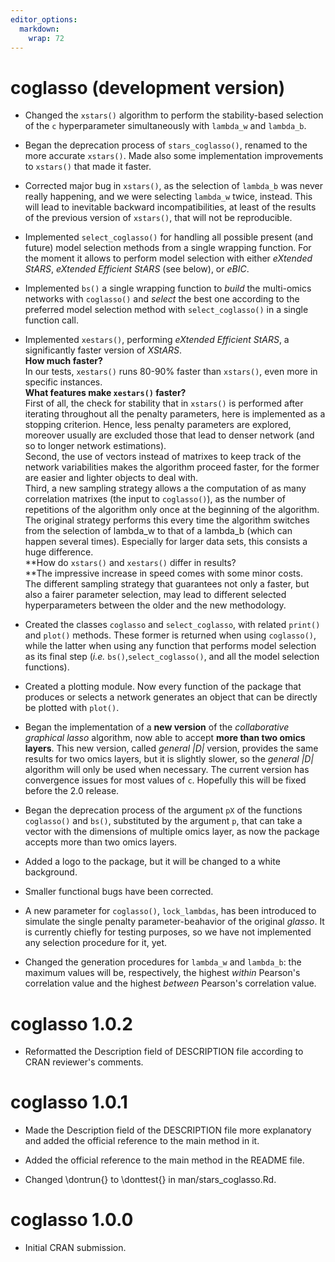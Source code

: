 ```yaml
---
editor_options: 
  markdown: 
    wrap: 72
---
```


# coglasso (development version)

-   Changed the `xstars()` algorithm to perform the stability-based selection of
    the `c` hyperparameter simultaneously with `lambda_w` and `lambda_b`.

-   Began the deprecation process of `stars_coglasso()`, renamed to the
    more accurate `xstars()`. Made also some implementation improvements
    to `xstars()` that made it faster.

-   Corrected major bug in `xstars()`, as the selection of `lambda_b`
    was never really happening, and we were selecting `lambda_w` twice,
    instead. This will lead to inevitable backward incompatibilities, at
    least of the results of the previous version of `xstars()`, that
    will not be reproducible.

-   Implemented `select_coglasso()` for handling all possible present
    (and future) model selection methods from a single wrapping
    function. For the moment it allows to perform model selection with
    either *eXtended StARS*, *eXtended* *Efficient StARS* (see below),
    or *eBIC*.

-   Implemented `bs()` a single wrapping function to *build* the
    multi-omics networks with `coglasso()` and *select* the best one
    according to the preferred model selection method with
    `select_coglasso()` in a single function call.

-   Implemented `xestars()`, performing *eXtended Efficient StARS*, a
    significantly faster version of *XStARS*.\
    **How much faster?**\
    In our tests, `xestars()` runs 80-90% faster than `xstars()`, even
    more in specific instances.\
    **What features make `xestars()` faster?**\
    First of all, the check for stability that in `xstars()` is
    performed after iterating throughout all the penalty parameters,
    here is implemented as a stopping criterion. Hence, less penalty
    parameters are explored, moreover usually are excluded those that
    lead to denser network (and so to longer network estimations).\
    Second, the use of vectors instead of matrixes to keep track of the
    network variabilities makes the algorithm proceed faster, for the
    former are easier and lighter objects to deal with.\
    Third, a new sampling strategy allows a the computation of as many
    correlation matrixes (the input to `coglasso()`), as the number of
    repetitions of the algorithm only once at the beginning of the
    algorithm. The original strategy performs this every time the
    algorithm switches from the selection of lambda_w to that of a
    lambda_b (which can happen several times). Especially for larger
    data sets, this consists a huge difference.\
    **How do `xstars()` and `xestars()` differ in results?\
    **The impressive increase in speed comes
    with some minor costs.\
    The different sampling strategy that guarantees not only a
    faster, but also a fairer parameter selection, may lead to different
    selected hyperparameters between the older and the new methodology.

-   Created the classes `coglasso` and `select_coglasso`, with related
    `print()` and `plot()` methods. These former is returned when using
    `coglasso()`, while the latter when using any function that performs
    model selection as its final step (*i.e.*
    `bs()`,`select_coglasso()`, and all the model selection functions).

-   Created a plotting module. Now every function of the package that
    produces or selects a network generates an object that can be
    directly be plotted with `plot()`.

-   Began the implementation of a **new version** of the *collaborative
    graphical lasso* algorithm, now able to accept **more than two omics
    layers**. This new version, called *general \|D\|* version, provides
    the same results for two omics layers, but it is slightly slower, so
    the *general \|D\|* algorithm will only be used when necessary. The
    current version has convergence issues for most values of `c`.
    Hopefully this will be fixed before the 2.0 release.

-   Began the deprecation process of the argument `pX` of the functions
    `coglasso()` and `bs()`, substituted by the argument `p`, that can
    take a vector with the dimensions of multiple omics layer, as now
    the package accepts more than two omics layers.

-   Added a logo to the package, but it will be changed to a white
    background.

-   Smaller functional bugs have been corrected.

-   A new parameter for `coglasso()`, `lock_lambdas`, has been
    introduced to simulate the single penalty parameter-beahavior of the
    original *glasso*. It is currently chiefly for testing purposes, so
    we have not implemented any selection procedure for it, yet.

-   Changed the generation procedures for `lambda_w` and `lambda_b`: the
    maximum values will be, respectively, the highest *within* Pearson's
    correlation value and the highest *between* Pearson's correlation
    value.

# coglasso 1.0.2

-   Reformatted the Description field of DESCRIPTION file according to
    CRAN reviewer's comments.

# coglasso 1.0.1

-   Made the Description field of the DESCRIPTION file more explanatory
    and added the official reference to the main method in it.

-   Added the official reference to the main method in the README file.

-   Changed \dontrun{} to \donttest{} in man/stars_coglasso.Rd.

# coglasso 1.0.0

-   Initial CRAN submission.

